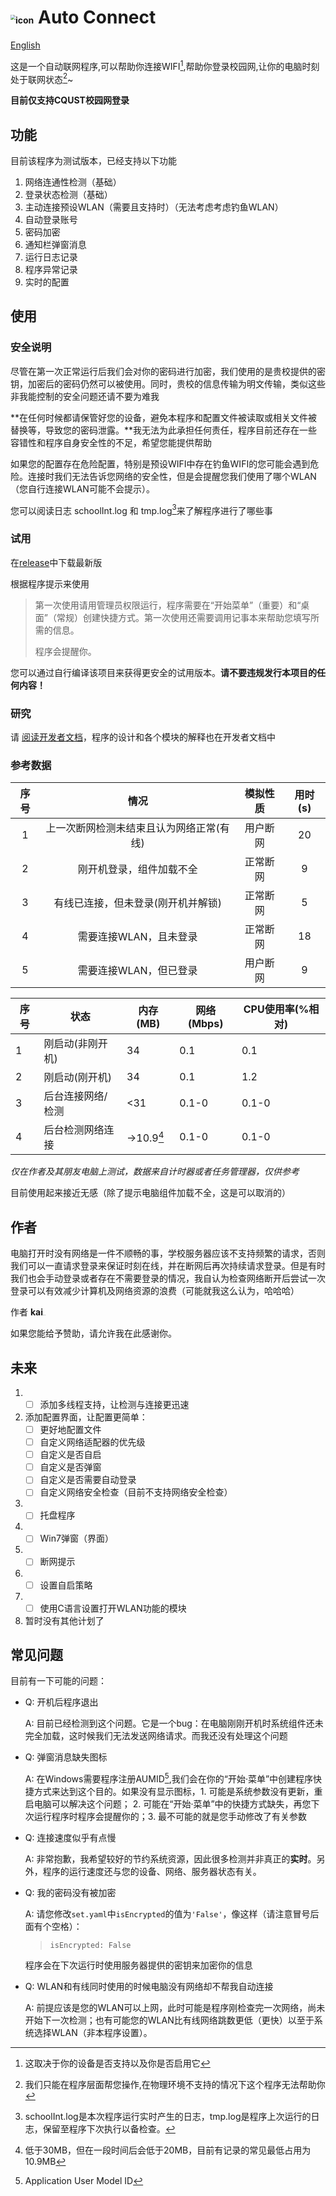 # <img src="./resources/icon.ico" alt="icon" style="zoom:50%;" /> Auto Connect

[English](./readme_EN.md)

这是一个自动联网程序,可以帮助你连接WIFI[^1],帮助你登录校园网,让你的电脑时刻处于联网状态[^2]~  

**目前仅支持CQUST校园网登录**  



## 功能

目前该程序为测试版本，已经支持以下功能

1.  网络连通性检测（基础）
2.  登录状态检测（基础）
3.  主动连接预设WLAN（需要且支持时）（无法考虑考虑钓鱼WLAN）
4.  自动登录账号
5.  密码加密
6.  通知栏弹窗消息
7.  运行日志记录
8.  程序异常记录
9.  实时的配置

## 使用

### 安全说明

尽管在第一次正常运行后我们会对你的密码进行加密，我们使用的是贵校提供的密钥，加密后的密码仍然可以被使用。同时，贵校的信息传输为明文传输，类似这些非我能控制的安全问题还请不要为难我

**在任何时候都请保管好您的设备，避免本程序和配置文件被读取或相关文件被替换等，导致您的密码泄露。**我无法为此承担任何责任，程序目前还存在一些容错性和程序自身安全性的不足，希望您能提供帮助

如果您的配置存在危险配置，特别是预设WIFI中存在钓鱼WIFI的您可能会遇到危险。连接时我们无法告诉您网络的安全性，但是会提醒您我们使用了哪个WLAN（您自行连接WLAN可能不会提示）。

您可以阅读日志 schoolInt.log 和 tmp.log[^log]来了解程序进行了哪些事

[^log]: schoolInt.log是本次程序运行实时产生的日志，tmp.log是程序上次运行的日志，保留至程序下次执行以备检查。

### 试用

在[release]()中下载最新版

根据程序提示来使用

> 第一次使用请用管理员权限运行，程序需要在“开始菜单”（重要）和“桌面”（常规）创建快捷方式。第一次使用还需要调用记事本来帮助您填写所需的信息。
>
> 程序会提醒你。

您可以通过自行编译该项目来获得更安全的试用版本。**请不要违规发行本项目的任何内容！**

### 研究

请 [阅读开发者文档](develop.md)，程序的设计和各个模块的解释也在开发者文档中

### 参考数据

| 序号 |                   情况                   | 模拟性质 | 用时(s) |
| :--: | :--------------------------------------: | :------: | :-----: |
|  1   | 上一次断网检测未结束且认为网络正常(有线) | 用户断网 |   20    |
|  2   |         刚开机登录，组件加载不全         | 正常断网 |    9    |
|  3   |    有线已连接，但未登录(刚开机并解锁)    | 正常断网 |    5    |
|  4   |          需要连接WLAN，且未登录          | 正常断网 |   18    |
|  5   |          需要连接WLAN，但已登录          | 用户断网 |    9    |

| 序号 | 状态              | 内存(MB)      | 网络(Mbps) | CPU使用率(%相对) |
| ---- | ----------------- | ------------- | ---------- | ---------------- |
| 1    | 刚启动(非刚开机)  | 34            | 0.1        | 0.1              |
| 2    | 刚启动(刚开机)    | 34            | 0.1        | 1.2              |
| 3    | 后台连接网络/检测 | <31           | 0.1-0      | 0.1-0            |
| 4    | 后台检测网络连接  | ->10.9[^最低] | 0.1-0      | 0.1-0            |

*仅在作者及其朋友电脑上测试，数据来自计时器或者任务管理器，仅供参考*

目前使用起来接近无感（除了提示电脑组件加载不全，这是可以取消的）

## 作者

电脑打开时没有网络是一件不顺畅的事，学校服务器应该不支持频繁的请求，否则我们可以一直请求登录来保证时刻在线，并在断网后再次持续请求登录。但是有时我们也会手动登录或者存在不需要登录的情况，我自认为检查网络断开后尝试一次登录可以有效减少计算机及网络资源的浪费（可能就我这么认为，哈哈哈）

作者 **kai**<img src="https://avatars.githubusercontent.com/u/88734046?v=4" alt="myHeadPic" style="zoom: 5%;" /> 

如果您能给予赞助，请允许我在此感谢你。

## 未来

1. - [ ] 添加多线程支持，让检测与连接更迅速
2. 添加配置界面，让配置更简单：
   - [ ] 更好地配置文件
   - [ ] 自定义网络适配器的优先级
   - [ ] 自定义是否自启
   - [ ] 自定义是否弹窗
   - [ ] 自定义是否需要自动登录
   - [ ] 自定义网络安全检查（目前不支持网络安全检查）
3. - [ ] 托盘程序
4. - [ ] Win7弹窗（界面）
5. - [ ] 断网提示
6. - [ ] 设置自启策略
7. - [ ] 使用C语言设置打开WLAN功能的模块
8.  暂时没有其他计划了

## 常见问题

目前有一下可能的问题：

* Q: 开机后程序退出

  A: 目前已经检测到这个问题。它是一个bug：在电脑刚刚开机时系统组件还未完全加载，这时候我们无法发送网络请求。而我还没有处理这个问题

* Q: 弹窗消息缺失图标

  A: 在Windows需要程序注册AUMID[^AUMID],我们会在你的“开始·菜单”中创建程序快捷方式来达到这个目的。如果没有显示图标，1. 可能是系统参数没有更新，重启电脑可以解决这个问题； 2.  可能在“开始·菜单”中的快捷方式缺失，再您下次运行程序时程序会提醒你的；3. 最不可能的就是您手动修改了有关参数

* Q: 连接速度似乎有点慢

  A: 非常抱歉，我希望较好的节约系统资源，因此很多检测并非真正的**实时**。另外，程序的运行速度还与您的设备、网络、服务器状态有关。

* Q: 我的密码没有被加密

  A: 请您修改<code>set.yaml</code>中<code>isEncrypted</code>的值为<code>'False'</code>，像这样（请注意冒号后面有个空格）：

  > <code>isEncrypted: False</code>

  程序会在下次运行时使用服务器提供的密钥来加密你的信息
  
* Q: WLAN和有线同时使用的时候电脑没有网络却不帮我自动连接

  A: 前提应该是您的WLAN可以上网，此时可能是程序刚检查完一次网络，尚未开始下一次检测；也有可能您的WLAN比有线网络跳数更低（更快）以至于系统选择WLAN（非本程序设置）。



[^1]: 这取决于你的设备是否支持以及你是否启用它

[^2]: 我们只能在程序层面帮您操作,在物理环境不支持的情况下这个程序无法帮助你
[^AUMID]: Application User Model ID
[^最低]: 低于30MB，但在一段时间后会低于20MB，目前有记录的常见最低占用为10.9MB

[img, icon]: 很抱歉，这张图是在米游社获取的，我使用了很多工具都找不到他的作者，还请作者联系我并希望作者允许我使用它




